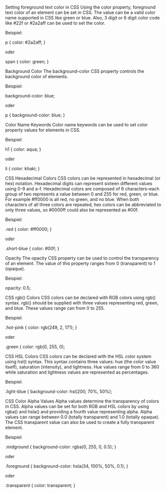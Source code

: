 Setting foreground text color in CSS
Using the color property, foreground text color of an element can be set in CSS. The value can be a valid color name supported in CSS like green or blue. Also, 3 digit or 6 digit color code like #22f or #2a2aff can be used to set the color.

Beispiel:

p {
color: #2a2aff;
}

oder

span {
color: green;
}

Background Color
The background-color CSS property controls the background color of elements.

Beispiel:

background-color: blue;

oder

p {
background-color: blue;
}


Color Name Keywords
Color name keywords can be used to set color property values for elements in CSS.

Beispiel:

h1 {
color: aqua;
}

oder

li {
color: khaki;
}


CSS Hexadecimal Colors
CSS colors can be represented in hexadecimal (or hex) notation. Hexadecimal digits can represent sixteen different values using 0-9 and a-f.
Hexadecimal colors are composed of 6 characters–each group of two represents a value between 0 and 255 for red, green, or blue. For example #ff0000 is all red, no green, and no blue.
When both characters of all three colors are repeated, hex colors can be abbreviated to only three values, so #0000ff could also be represented as #00f.

Beispiel:

.red {
color: #ff0000;
}

oder

.short-blue {
color: #00f;
}


Opacity
The opacity CSS property can be used to control the transparency of an element. The value of this property ranges from 0 (transparent) to 1 (opaque).

Beispiel:

opacity: 0.5;


CSS rgb() Colors
CSS colors can be declared with RGB colors using rgb() syntax.
rgb() should be supplied with three values representing red, green, and blue. These values range can from 0 to 255.

Beispiel:

.hot-pink {
color: rgb(249, 2, 171);
}

oder

.green {
color: rgb(0, 255, 0);


CSS HSL Colors
CSS colors can be declared with the HSL color system using hsl() syntax. This syntax contains three values: hue (the color value itself), saturation (intensity), and lightness.
Hue values range from 0 to 360 while saturation and lightness values are represented as percentages.

Beispiel:

.light-blue {
background-color: hsl(200, 70%, 50%);


CSS Color Alpha Values
Alpha values determine the transparency of colors in CSS. Alpha values can be set for both RGB and HSL colors by using rgba() and hsla() and providing a fourth value representing alpha. Alpha values can range between 0.0 (totally transparent) and 1.0 (totally opaque).
The CSS transparent value can also be used to create a fully transparent element.

Beispiel:

.midground {
background-color: rgba(0, 255, 0, 0.5);
}

oder

.foreground {
background-color: hsla(34, 100%, 50%, 0.1);
}

oder

.transparent {
color: transparent;
}



